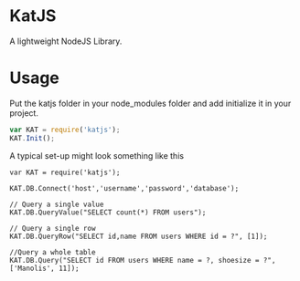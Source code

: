 KatJS
=====

A lightweight NodeJS Library. 


Usage
=====

Put the katjs folder in your node_modules folder and add initialize it in your project.

```js
var KAT = require('katjs');
KAT.Init();
```

A typical set-up might look something like this

```
var KAT = require('katjs');

KAT.DB.Connect('host','username','password','database');

// Query a single value
KAT.DB.QueryValue("SELECT count(*) FROM users");

// Query a single row
KAT.DB.QueryRow("SELECT id,name FROM users WHERE id = ?", [1]);

//Query a whole table
KAT.DB.Query("SELECT id FROM users WHERE name = ?, shoesize = ?",['Manolis', 11]);




```

